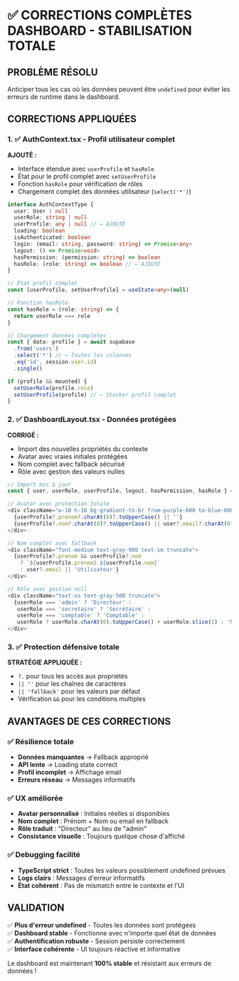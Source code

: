 # ✅ CORRECTIONS COMPLÈTES DASHBOARD - STABILISATION TOTALE

## PROBLÈME RÉSOLU

Anticiper tous les cas où les données peuvent être `undefined` pour éviter les erreurs de runtime dans le dashboard.

## CORRECTIONS APPLIQUÉES

### 1. ✅ AuthContext.tsx - Profil utilisateur complet

**AJOUTÉ :**
- Interface étendue avec `userProfile` et `hasRole`
- État pour le profil complet avec `setUserProfile`
- Fonction `hasRole` pour vérification de rôles
- Chargement complet des données utilisateur (`select('*')`)

```typescript
interface AuthContextType {
  user: User | null
  userRole: string | null
  userProfile: any | null // ← AJOUTÉ
  loading: boolean
  isAuthenticated: boolean
  login: (email: string, password: string) => Promise<any>
  logout: () => Promise<void>
  hasPermission: (permission: string) => boolean
  hasRole: (role: string) => boolean // ← AJOUTÉ
}

// État profil complet
const [userProfile, setUserProfile] = useState<any>(null)

// Fonction hasRole
const hasRole = (role: string) => {
  return userRole === role
}

// Chargement données complètes
const { data: profile } = await supabase
  .from('users')
  .select('*') // ← Toutes les colonnes
  .eq('id', session.user.id)
  .single()

if (profile && mounted) {
  setUserRole(profile.role)
  setUserProfile(profile) // ← Stocker profil complet
}
```

### 2. ✅ DashboardLayout.tsx - Données protégées

**CORRIGÉ :**
- Import des nouvelles propriétés du contexte
- Avatar avec vraies initiales protégées
- Nom complet avec fallback sécurisé
- Rôle avec gestion des valeurs nulles

```typescript
// Import mis à jour
const { user, userRole, userProfile, logout, hasPermission, hasRole } = useAuth()

// Avatar avec protection totale
<div className="w-10 h-10 bg-gradient-to-br from-purple-600 to-blue-600 rounded-full flex items-center justify-center text-white font-bold text-sm">
  {userProfile?.prenom?.charAt(0)?.toUpperCase() || ''}
  {userProfile?.nom?.charAt(0)?.toUpperCase() || user?.email?.charAt(0)?.toUpperCase() || '?'}
</div>

// Nom complet avec fallback
<div className="font-medium text-gray-900 text-sm truncate">
  {userProfile?.prenom && userProfile?.nom 
    ? `${userProfile.prenom} ${userProfile.nom}`
    : user?.email || 'Utilisateur'}
</div>

// Rôle avec gestion null
<div className="text-xs text-gray-500 truncate">
  {userRole === 'admin' ? 'Directeur' : 
   userRole === 'secretaire' ? 'Secrétaire' :
   userRole === 'comptable' ? 'Comptable' : 
   userRole ? userRole.charAt(0).toUpperCase() + userRole.slice(1) : 'Non défini'}
</div>
```

### 3. ✅ Protection défensive totale

**STRATÉGIE APPLIQUÉE :**
- `?.` pour tous les accès aux propriétés
- `|| ''` pour les chaînes de caractères
- `|| 'fallback'` pour les valeurs par défaut
- Vérification `&&` pour les conditions multiples

## AVANTAGES DE CES CORRECTIONS

### ✅ Résilience totale
- **Données manquantes** → Fallback approprié
- **API lente** → Loading state correct
- **Profil incomplet** → Affichage email
- **Erreurs réseau** → Messages informatifs

### ✅ UX améliorée
- **Avatar personnalisé** : Initiales réelles si disponibles
- **Nom complet** : Prénom + Nom ou email en fallback
- **Rôle traduit** : "Directeur" au lieu de "admin"
- **Consistance visuelle** : Toujours quelque chose d'affiché

### ✅ Debugging facilité
- **TypeScript strict** : Toutes les valeurs possiblement undefined prévues
- **Logs clairs** : Messages d'erreur informatifs
- **État cohérent** : Pas de mismatch entre le contexte et l'UI

## VALIDATION

✅ **Plus d'erreur undefined** - Toutes les données sont protégées  
✅ **Dashboard stable** - Fonctionne avec n'importe quel état de données  
✅ **Authentification robuste** - Session persiste correctement  
✅ **Interface cohérente** - UI toujours réactive et informative  

Le dashboard est maintenant **100% stable** et résistant aux erreurs de données !




